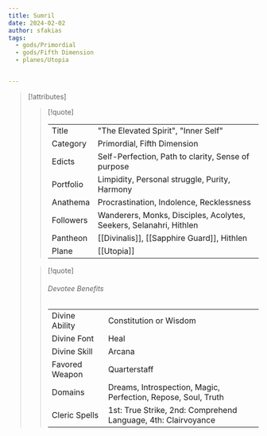 ```yaml
---
title: Sumril
date: 2024-02-02
author: sfakias
tags:
  - gods/Primordial
  - gods/Fifth Dimension
  - planes/Utopia


---
```

> [!attributes]
> 
> > [!quote]
> >
> > | | |
> > | --- | --- |
> > | Title | "The Elevated Spirit", "Inner Self" |
> > | Category | Primordial, Fifth Dimension |
> > | Edicts | Self-Perfection, Path to clarity, Sense of purpose |
> > | Portfolio | Limpidity, Personal struggle, Purity, Harmony |
> > | Anathema | Procrastination, Indolence, Recklessness |
> > | Followers | Wanderers, Monks, Disciples, Acolytes, Seekers, Selanahri, Hithlen |
> > | Pantheon | [[Divinalis]], [[Sapphire Guard]], Hithlen |
> > | Plane | [[Utopia]] |
>
> > [!quote]
> > 
> > ###### Devotee Benefits
> > | | |
> > | --- | --- |
> > | Divine Ability | Constitution or Wisdom |
> > | Divine Font | Heal |
> > | Divine Skill | Arcana |
> > | Favored Weapon | Quarterstaff |
> > | Domains | Dreams, Introspection, Magic, Perfection, Repose, Soul, Truth |
> > | Cleric Spells | 1st: True Strike, 2nd: Comprehend Language, 4th: Clairvoyance |
